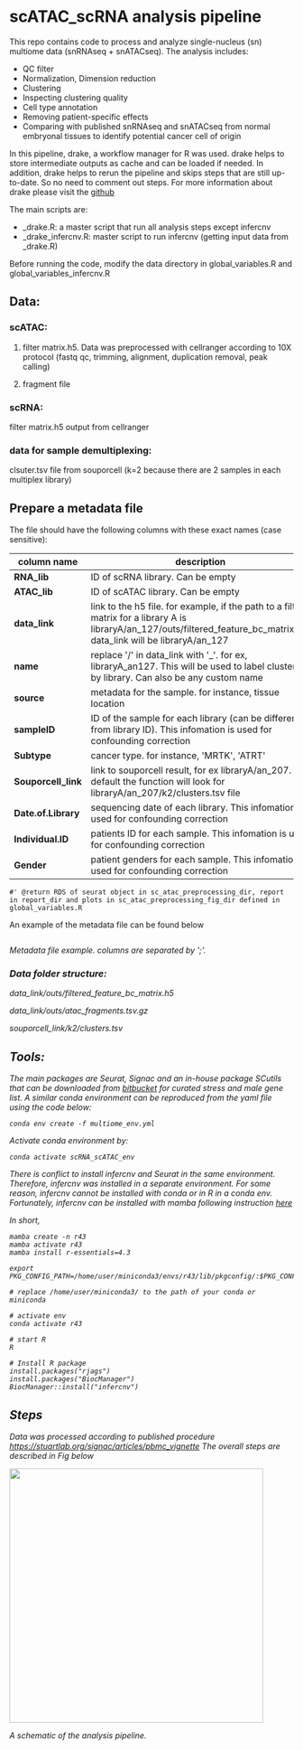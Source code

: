 # scATAC_scRNA analysis pipeline
This repo contains code to process and analyze single-nucleus (sn) multiome data (snRNAseq + snATACseq). The analysis includes:
- QC filter 
- Normalization, Dimension reduction
- Clustering 
- Inspecting clustering quality
- Cell type annotation
- Removing patient-specific effects
- Comparing with published snRNAseq and snATACseq from normal embryonal tissues to identify potential cancer cell of origin

In this pipeline, drake, a workflow manager for R was used. drake helps to store intermediate outputs as cache and can be loaded if needed. In addition, drake helps to rerun the pipeline and skips steps that are still up-to-date. So no need to comment out steps. For more information about drake please visit the [github](https://github.com/ropensci/drake)

The main scripts are:
-  _drake.R: a master script that run all analysis steps except infercnv 
- _drake_infercnv.R: master script to run infercnv (getting input data from _drake.R)

Before running the code, modify the data directory in global_variables.R and global_variables_infercnv.R 

## Data:
### scATAC:

1. filter matrix.h5. Data was preprocessed with cellranger according to 10X protocol (fastq qc, trimming, alignment, duplication removal, peak calling)

2. fragment file
### scRNA:

filter matrix.h5 output from cellranger

### data for sample demultiplexing:
clsuter.tsv file from souporcell (k=2 because there are 2 samples in each multiplex library) 
## Prepare a metadata file

The file should have the following columns with these exact names (case sensitive): 
  
  | **column name**| **description**|
  |------------|------------|
  |**RNA_lib**|ID of scRNA library. Can be empty|
  |**ATAC_lib**| ID of scATAC library. Can be empty|
  |**data_link**| link to the h5 file. for example, if the path to a filter matrix for a library A is libraryA/an_127/outs/filtered_feature_bc_matrix.h5, data_link will be libraryA/an_127|
  |**name**| replace '/' in data_link with '_'. for ex, libraryA_an127. This will be used to label clusters by library. Can also be any custom name|
  |**source**| metadata for the sample. for instance, tissue location|
  |**sampleID**| ID of the sample for each library (can be different from library ID). This infomation is used for confounding correction|
  |**Subtype**| cancer type. for instance, 'MRTK', 'ATRT'|
  |**Souporcell_link**| link to souporcell result, for ex libraryA/an_207. By default the function will look for libraryA/an_207/k2/clusters.tsv file| 
  |**Date.of.Library**| sequencing date of each library. This infomation is used for confounding correction|
  |**Individual.ID**| patients ID for each sample. This infomation is used for confounding correction| 
  |**Gender**| patient genders for each sample. This infomation is used for confounding correction|


    #' @return RDS of seurat object in sc_atac_preprocessing_dir, report in report_dir and plots in sc_atac_preprocessing_fig_dir defined in global_variables.R
 
  An example of the metadata file can be found below
<p>
<img src="https://github.com/nhungpham1707/scATAC_scRNA/blob/main/example_metadata_file.png" alt>
</p>

<p>
    <em>Metadata file example. columns are separated by ';'<em>.
        </p>
        
### Data folder structure:

data_link/outs/filtered_feature_bc_matrix.h5

data_link/outs/atac_fragments.tsv.gz

souporcell_link/k2/clusters.tsv  
## Tools:

The main packages are Seurat, Signac and an in-house package SCutils that can be downloaded from [bitbucket](https://bitbucket.org/princessmaximacenter/scutils/src/master/) for curated stress and male gene list. A similar conda environment can be reproduced from the yaml file using the code below:
```
conda env create -f multiome_env.yml
```
Activate conda environment by: 
```
conda activate scRNA_scATAC_env
```
 
There is conflict to install infercnv and Seurat in the same environment. Therefore, infercnv was installed in a separate environment. For some reason, infercnv cannot be installed with conda or in R in a conda env. Fortunately, infercnv can be installed with mamba following instruction [here](https://gist.github.com/hiraksarkar/28824d9943309544a454c595ac0441f7)

In short, 
```
mamba create -n r43
mamba activate r43
mamba install r-essentials=4.3

export PKG_CONFIG_PATH=/home/user/miniconda3/envs/r43/lib/pkgconfig/:$PKG_CONFIG_PATH

# replace /home/user/miniconda3/ to the path of your conda or miniconda 

# activate env 
conda activate r43 

# start R
R

# Install R package
install.packages("rjags")
install.packages("BiocManager")
BiocManager::install("infercnv")
```

## Steps
Data was processed according to published procedure  https://stuartlab.org/signac/articles/pbmc_vignette 
The overall steps are described in Fig below
<p>
<img src="https://github.com/nhungpham1707/clean_code_bu/blob/main/github_fig/pipeline.drawio.png" width="450" alt>
</p>
<p>
    <em>A schematic of the analysis pipeline<em>.
        </p>

